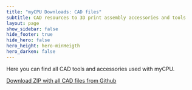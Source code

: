 ```yaml
---
title: "myCPU Downloads: CAD files"
subtitle: CAD resources to 3D print assembly accessories and tools
layout: page
show_sidebar: false
hide_footer: true
hide_hero: false
hero_height: hero-minHeigth
hero_darken: false
---
```


Here you can find all CAD tools and accessories used with myCPU.

<a class="button is-primary is-light" href="https://github.com/mylabpcb/myCPU/tree/master/Cad" target="blank">Download ZIP with all CAD files from Github</a>
